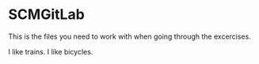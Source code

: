  SCMGitLab
=========
This is the files you need to work with when going through the excercises.

I like trains.
I like bicycles.
